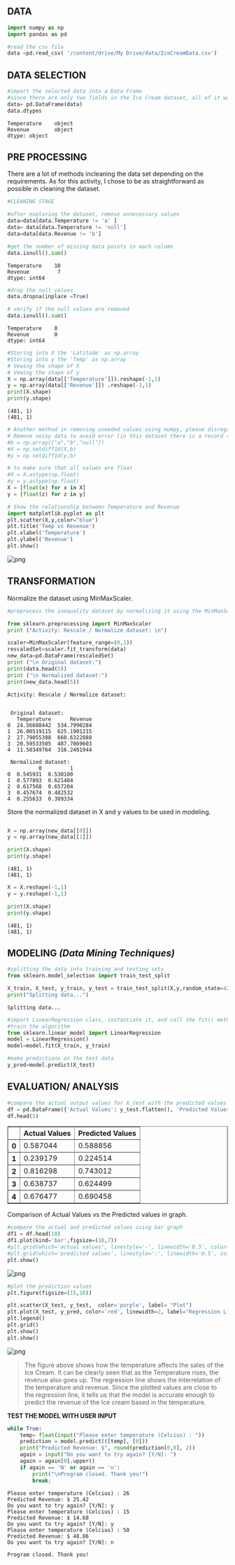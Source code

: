 ## **DATA**


```python
import numpy as np
import pandas as pd

#read the csv file
data =pd.read_csv( '/content/drive/My Drive/data/IceCreamData.csv')
```

## **DATA SELECTION**


```python
#import the selected data into a Data Frame
#since there are only two fields in the Ice Cream dataset, all of it was stored in the dataframe
data= pd.DataFrame(data)
data.dtypes
```




    Temperature    object
    Revenue        object
    dtype: object



## **PRE PROCESSING**

There are a lot of methods incleaning the data set depending on the requirements. As for this activity, I chose to be as straightforward as possible in cleaning the dataset.


```python
#CLEANING STAGE

#after exploring the dataset, remove unnecessary values
data=data[data.Temperature != 'a' ]
data= data[data.Temperature != 'null']
data=data[data.Revenue != 'b']
```


```python
#get the number of missing data points in each column
data.isnull().sum()
```




    Temperature    10
    Revenue         7
    dtype: int64




```python
#drop the null values
data.dropna(inplace =True)
```


```python
# verify if the null values are removed
data.isnull().sum()
```




    Temperature    0
    Revenue        0
    dtype: int64




```python
#Storing into X the 'Latitude' as np.array
#Storing into y the 'Temp' as np.array
# Vewing the shape of X
# Vewing the shape of y
X = np.array(data[['Temperature']]).reshape(-1,1)
y = np.array(data[['Revenue']]) .reshape(-1,1)
print(X.shape)
print(y.shape)
```

    (481, 1)
    (481, 1)
    


```python
# Another method in removing uneeded values using numpy, please disregard.
# Remove noisy data to avoid error (in this dataset there is a record that has a string value 'a','b','null')
#b = np.array(["a","b","null"])
#X = np.setdiff1d(X,b)
#y = np.setdiff1d(y,b)
```


```python
# to make sure that all values are float
#X = X.astype(np.float)
#y = y.astype(np.float)
X = [float(x) for x in X]
y = [float(z) for z in y]

```


```python
# Show the relationship between Temperature and Revenue
import matplotlib.pyplot as plt
plt.scatter(X,y,color="blue")
plt.title('Temp vs Revenue')
plt.xlabel('Temperature')
plt.ylabel('Revenue')
plt.show()
```


    
![png](output_13_0.png)
    


## **TRANSFORMATION**

Normalize the dataset using MinMaxScaler.


```python
#preprocess the inequality dataset by normalizing it using the MinMaxScaler.

from sklearn.preprocessing import MinMaxScaler
print ("Activity: Rescale / Normalize dataset: \n")

scaler=MinMaxScaler(feature_range=(0,1))
rescaledSet=scaler.fit_transform(data)
new_data=pd.DataFrame(rescaledSet)
print ("\n Original dataset:")
print(data.head(5))
print ("\n Normalized dataset:")
print(new_data.head(5))
```

    Activity: Rescale / Normalize dataset: 
    
    
     Original dataset:
       Temperature      Revenue
    0  24.56688442  534.7990284
    1  26.00519115  625.1901215
    2  27.79055388  660.6322888
    3  20.59533505  487.7069603
    4  11.50349764  316.2401944
    
     Normalized dataset:
              0         1
    0  0.545931  0.530100
    1  0.577893  0.621404
    2  0.617568  0.657204
    3  0.457674  0.482532
    4  0.255633  0.309334
    

Store the normalized dataset in X and y values to be used in modeling.


```python

X = np.array(new_data[[0]])
y = np.array(new_data[[1]])
```


```python
print(X.shape)
print(y.shape)
```

    (481, 1)
    (481, 1)
    


```python
X = X.reshape(-1,1)
y = y.reshape(-1,1)
```


```python
print(X.shape)
print(y.shape)
```

    (481, 1)
    (481, 1)
    

## **MODELING** *(Data Mining Techniques)*


```python
#splitting the data into training and testing sets
from sklearn.model_selection import train_test_split

X_train, X_test, y_train, y_test = train_test_split(X,y,random_state=42, test_size=0.3)
print("Splitting data...")
```

    Splitting data...
    


```python
#import LinearRegression class, instantiate it, and call the fit() method along with our training data
#train the algorithm
from sklearn.linear_model import LinearRegression
model = LinearRegression()
model=model.fit(X_train, y_train)


```


```python
#make predictions on the test data
y_pred=model.predict(X_test)
```

## **EVALUATION/ ANALYSIS**


```python
#compare the actual output values for X_test with the predicted values
df = pd.DataFrame({'Actual Values': y_test.flatten(), 'Predicted Values': y_pred.flatten()})
df.head(5)
```




<div>
<style scoped>
    .dataframe tbody tr th:only-of-type {
        vertical-align: middle;
    }

    .dataframe tbody tr th {
        vertical-align: top;
    }

    .dataframe thead th {
        text-align: right;
    }
</style>
<table border="1" class="dataframe">
  <thead>
    <tr style="text-align: right;">
      <th></th>
      <th>Actual Values</th>
      <th>Predicted Values</th>
    </tr>
  </thead>
  <tbody>
    <tr>
      <th>0</th>
      <td>0.587044</td>
      <td>0.588856</td>
    </tr>
    <tr>
      <th>1</th>
      <td>0.239179</td>
      <td>0.224514</td>
    </tr>
    <tr>
      <th>2</th>
      <td>0.816298</td>
      <td>0.743012</td>
    </tr>
    <tr>
      <th>3</th>
      <td>0.638737</td>
      <td>0.624499</td>
    </tr>
    <tr>
      <th>4</th>
      <td>0.676477</td>
      <td>0.690458</td>
    </tr>
  </tbody>
</table>
</div>



Comparison of Actual Values vs the Predicted values in graph.


```python
#compare the actual and predicted values using bar graph
df1 = df.head(10)
df1.plot(kind='bar',figsize=(10,7))
#plt.grid(which='actual values', linestyle='-', linewidth='0.5', color='blue')
#plt.grid(which='predicted values', linestyle=':', linewidth='0.5', color='green')
plt.show()
```


    
![png](output_29_0.png)
    



```python
#plot the prediction values
plt.figure(figsize=(15,10))

plt.scatter(X_test, y_test,  color='purple', label= "Plot")
plt.plot(X_test, y_pred, color='red', linewidth=2, label="Regression Line")
plt.legend()
plt.grid()
plt.show()
plt.show()
```


    
![png](output_30_0.png)
    



> The figure above shows how the temperature affects the sales of the Ice Cream. It can be clearly seen that as the Temperature rises, the revenue also goes up. The regression line shows the interrelation of the temperature and revenue. Since the plotted values are close to the regression line, it tells us that the model is accurate enough to predict the revenue of the Ice cream based in the temperature.













 **TEST THE MODEL WITH USER INPUT**


```python
while True:
    temp= float(input("Please enter temperature (Celcius) : "))
    prediction = model.predict(([temp], [0]))
    print("Predicted Revenue: $", round(prediction[0,0], 2))
    again = input("Do you want to try again? [Y/N]: ")
    again = again[0].upper()
    if again == 'N' or again == 'n':
        print("\nProgram closed. Thank you!")
        break;
```

    Please enter temperature (Celcius) : 26
    Predicted Revenue: $ 25.42
    Do you want to try again? [Y/N]: y
    Please enter temperature (Celcius) : 15
    Predicted Revenue: $ 14.68
    Do you want to try again? [Y/N]: y
    Please enter temperature (Celcius) : 50
    Predicted Revenue: $ 48.86
    Do you want to try again? [Y/N]: n
    
    Program closed. Thank you!
    
